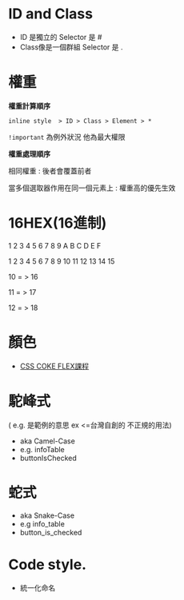 # ID and Class
- ID 是獨立的  Selector 是 #
- Class像是一個群組 Selector 是 .

# 權重
**權重計算順序**

`inline style  > ID > Class > Element > *`

`!important` 為例外狀況 他為最大權限

**權重處理順序**

相同權重 : 後者會覆蓋前者

當多個選取器作用在同一個元素上 : 權重高的優先生效

# 16HEX(16進制)
1 2 3 4 5 6 7 8 9 A  B  C  D  E  F 

1 2 3 4 5 6 7 8 9 10 11 12 13 14 15

10 = > 16

11 = > 17

12 = > 18


# 顏色
- [CSS COKE FLEX課程](https://youtu.be/_nCBQ6AIzDU?t=2797)

# 駝峰式
( e.g. 是範例的意思 ex <=台灣自創的 不正規的用法)
- aka Camel-Case
- e.g. infoTable 
- buttonIsChecked

# 蛇式
- aka Snake-Case
- e.g info_table
- button_is_checked

# Code style.
- 統一化命名

